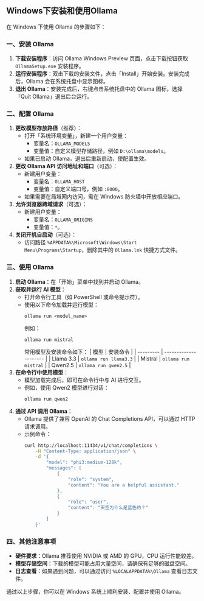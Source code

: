 ##  Windows下安装和使用Ollama

在 Windows 下使用 Ollama 的步骤如下：

### 一、安装 Ollama
1. **下载安装程序**：访问 Ollama Windows Preview 页面，点击下载按钮获取 `OllamaSetup.exe` 安装程序。
2. **运行安装程序**：双击下载的安装文件，点击「Install」开始安装。安装完成后，Ollama 会在系统托盘中显示图标。
3. **退出 Ollama**：安装完成后，右键点击系统托盘中的 Ollama 图标，选择「Quit Ollama」退出后台运行。

### 二、配置 Ollama
1. **更改模型存放路径**（推荐）：
   - 打开「系统环境变量」，新建一个用户变量：
     - 变量名：`OLLAMA_MODELS`
     - 变量值：自定义模型存储路径，例如 `D:\ollama\models`。
   - 如果已启动 Ollama，退出后重新启动，使配置生效。
2. **更改 Ollama API 访问地址和端口**（可选）：
   - 新建用户变量：
     - 变量名：`OLLAMA_HOST`
     - 变量值：自定义端口号，例如 `:8000`。
   - 如果需要在局域网内访问，需在 Windows 防火墙中开放相应端口。
3. **允许浏览器跨域请求**（可选）：
   - 新建用户变量：
     - 变量名：`OLLAMA_ORIGINS`
     - 变量值：`*`。
4. **关闭开机自启动**（可选）：
   - 访问路径 `%APPDATA%\Microsoft\Windows\Start Menu\Programs\Startup`，删除其中的 `Ollama.lnk` 快捷方式文件。

### 三、使用 Ollama
1. **启动 Ollama**：在「开始」菜单中找到并启动 Ollama。
2. **获取并运行 AI 模型**：
   - 打开命令行工具（如 PowerShell 或命令提示符）。
   - 使用以下命令加载并运行模型：
     ```
     ollama run <model_name>
     ```
     例如：
     ```
     ollama run mistral
     ```
     常用模型及安装命令如下：
     | 模型      | 安装命令              |
     | --------- | --------------------- |
     | Llama 3.3 | `ollama run llama3.3` |
     | Mistral   | `ollama run mistral`  |
     | Qwen2.5   | `ollama run qwen2.5`  |
3. **在命令行中使用模型**：
   - 模型加载完成后，即可在命令行中与 AI 进行交互。
   - 例如，使用 Qwen2 模型进行对话：
     ```
     ollama run qwen2
     ```
4. **通过 API 调用 Ollama**：
   - Ollama 提供了兼容 OpenAI 的 Chat Completions API，可以通过 HTTP 请求调用。
   - 示例命令：
     ```bash
     curl http://localhost:11434/v1/chat/completions \
         -H "Content-Type: application/json" \
         -d '{
             "model": "phi3:medium-128k",
             "messages": [
                 {
                     "role": "system",
                     "content": "You are a helpful assistant."
                 },
                 {
                     "role": "user",
                     "content": "天空为什么是蓝色的？"
                 }
             ]
         }'
     ```

### 四、其他注意事项
- **硬件要求**：Ollama 推荐使用 NVIDIA 或 AMD 的 GPU，CPU 运行性能较差。
- **模型存储空间**：下载的模型可能占用大量空间，请确保有足够的磁盘空间。
- **日志查看**：如果遇到问题，可以通过访问 `%LOCALAPPDATA%\Ollama` 查看日志文件。

通过以上步骤，你可以在 Windows 系统上顺利安装、配置并使用 Ollama。